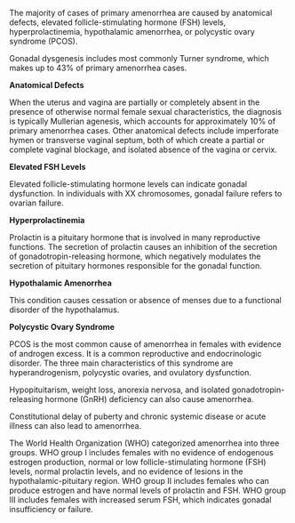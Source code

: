 The majority of cases of primary amenorrhea are caused by anatomical defects, elevated follicle-stimulating hormone (FSH) levels, hyperprolactinemia, hypothalamic amenorrhea, or polycystic ovary syndrome (PCOS).

Gonadal dysgenesis includes most commonly Turner syndrome, which makes up to 43% of primary amenorrhea cases.

**Anatomical Defects**

When the uterus and vagina are partially or completely absent in the presence of otherwise normal female sexual characteristics, the diagnosis is typically Mullerian agenesis, which accounts for approximately 10% of primary amenorrhea cases. Other anatomical defects include imperforate hymen or transverse vaginal septum, both of which create a partial or complete vaginal blockage, and isolated absence of the vagina or cervix.

**Elevated FSH Levels**

Elevated follicle-stimulating hormone levels can indicate gonadal dysfunction. In individuals with XX chromosomes, gonadal failure refers to ovarian failure.

**Hyperprolactinemia**

Prolactin is a pituitary hormone that is involved in many reproductive functions. The secretion of prolactin causes an inhibition of the secretion of gonadotropin-releasing hormone, which negatively modulates the secretion of pituitary hormones responsible for the gonadal function.

**Hypothalamic Amenorrhea**

This condition causes cessation or absence of menses due to a functional disorder of the hypothalamus.

**Polycystic Ovary Syndrome**

PCOS is the most common cause of amenorrhea in females with evidence of androgen excess. It is a common reproductive and endocrinologic disorder. The three main characteristics of this syndrome are hyperandrogenism, polycystic ovaries, and ovulatory dysfunction.

Hypopituitarism, weight loss, anorexia nervosa, and isolated gonadotropin-releasing hormone (GnRH) deficiency can also cause amenorrhea.

Constitutional delay of puberty and chronic systemic disease or acute illness can also lead to amenorrhea.

The World Health Organization (WHO) categorized amenorrhea into three groups. WHO group I includes females with no evidence of endogenous estrogen production, normal or low follicle-stimulating hormone (FSH) levels, normal prolactin levels, and no evidence of lesions in the hypothalamic-pituitary region. WHO group II includes females who can produce estrogen and have normal levels of prolactin and FSH. WHO group III includes females with increased serum FSH, which indicates gonadal insufficiency or failure.